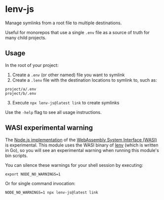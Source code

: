# lenv-js

Manage symlinks from a root file to multiple destinations.

Useful for monorepos that use a single `.env` file as a source of truth for many child projects.

## Usage

In the root of your project:

1. Create a `.env` (or other named) file you want to symlink
2. Create a `.lenv` file with the destination locations to symlink to, such as:

```
project/a/.env
project/b/.env
```

3. Execute `npx lenv-js@latest link` to create symlinks

Use the `-help` flag to see all usage instructions.

## WASI experimental warning

The [Node.js implementation](https://nodejs.org/api/wasi.html) of the [WebAssembly System Interface (WASI)](https://wasi.dev/) is experimental. This module uses the WASI binary of [lenv](https://github.com/tyhopp/lenv) (which is written in Go), so you will see an experimental warning when running this module's bin scripts.

You can silence these warnings for your shell session by executing:

```
export NODE_NO_WARNINGS=1
```

Or for single command invocation:

```
NODE_NO_WARNINGS=1 npx lenv-js@latest link
```
